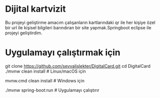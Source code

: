 # Dijital kartvizit 
Bu projeyi geliştirme amacım çalışanların kartlarındaki qr ile her kişiye özel bir url ile kişisel bilgileri barındıran bir site yapmak.Springboot eclipse ile projeyi geliştirdim.
# Uygulamayı çalıştırmak için
git clone https://github.com/sevvalislekter/DigitalCard.git
cd DigitalCard
./mvnw clean install         # Linux/macOS için

mvnw.cmd clean install       # Windows için

./mvnw spring-boot:run       # Uygulamayı çalıştırır
